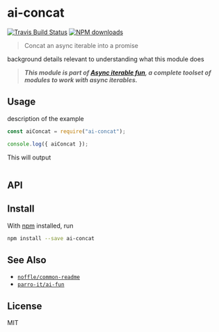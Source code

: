 # ai-concat

[![Travis Build Status](https://img.shields.io/travis/parro-it/ai-concat/master.svg)](http://travis-ci.org/parro-it/ai-concat)
[![NPM downloads](https://img.shields.io/npm/dt/ai-concat.svg)](https://npmjs.org/package/ai-concat)

> Concat an async iterable into a promise

background details relevant to understanding what this module does

> **_This module is part of
> [Async iterable fun](https://github.com/parro-it/ai-fun), a complete toolset
> of modules to work with async iterables._**

## Usage

description of the example

```js
const aiConcat = require("ai-concat");

console.log({ aiConcat });
```

This will output

```

```

## API

## Install

With [npm](https://npmjs.org/) installed, run

```bash
npm install --save ai-concat
```

## See Also

* [`noffle/common-readme`](https://github.com/noffle/common-readme)
* [`parro-it/ai-fun`](https://github.com/parro-it/ai-fun)

## License

MIT
